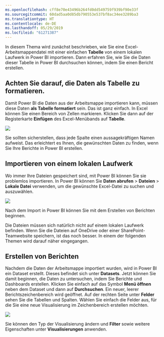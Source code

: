 ```yaml
---
ms.openlocfilehash: cff8e70e43496b264fd0dd549759f939bf90e33f
ms.sourcegitcommit: 60dad5aa0d85db790553e537bf8ac34ee3289ba3
ms.translationtype: HT
ms.contentlocale: de-DE
ms.lasthandoff: 05/29/2019
ms.locfileid: "61271387"
---
```

In diesem Thema wird zunächst beschrieben, wie Sie eine Excel-Arbeitsmappendatei mit einer einfachen **Tabelle** von einem lokalen Laufwerk in Power BI importieren. Dann erfahren Sie, wie Sie die Daten dieser Tabelle in Power BI durchsuchen können, indem Sie einen Bericht erstellen.

## <a name="make-sure-your-data-is-formatted-as-a-table"></a>Achten Sie darauf, die Daten als Tabelle zu formatieren.
Damit Power BI die Daten aus der Arbeitsmappe importieren kann, müssen diese Daten **als Tabelle formatiert** sein. Das ist ganz einfach. In Excel können Sie einen Bereich von Zellen markieren. Klicken Sie dann auf der Registerkarte **Einfügen** des Excel-Menübands auf **Tabelle**.

![](media/5-2-upload-excel/5-2_1.png)

Sie sollten sicherstellen, dass jede Spalte einen aussagekräftigen Namen aufweist. Das erleichtert es Ihnen, die gewünschten Daten zu finden, wenn Sie Ihre Berichte in Power BI erstellen.

## <a name="import-from-a-local-drive"></a>Importieren von einem lokalen Laufwerk
Wo immer Ihre Dateien gespeichert sind, mit Power BI können Sie sie problemlos importieren. In Power BI können Sie **Daten abrufen** > **Dateien** > **Lokale Datei** verwenden, um die gewünschte Excel-Datei zu suchen und auszuwählen.

![](media/5-2-upload-excel/5-2_2.png)

Nach dem Import in Power BI können Sie mit dem Erstellen von Berichten beginnen.

Die Dateien müssen sich natürlich nicht auf einem lokalen Laufwerk befinden. Wenn Sie die Dateien auf OneDrive oder einer SharePoint-Teamwebsite speichern, ist das noch besser. In einem der folgenden Themen wird darauf näher eingegangen.

## <a name="start-creating-reports"></a>Erstellen von Berichten
Nachdem die Daten der Arbeitsmappe importiert wurden, wird in Power BI ein Dataset erstellt. Dieses befindet sich unter **Datasets**. Jetzt können Sie damit beginnen, die Daten zu untersuchen, indem Sie Berichte und Dashboards erstellen. Klicken Sie einfach auf das Symbol **Menü öffnen** neben dem Dataset und dann auf **Durchsuchen**. Ein neuer, leerer Berichtszeichenbereich wird geöffnet. Auf der rechten Seite unter **Felder** sehen Sie die Tabellen und Spalten. Wählen Sie einfach die Felder aus, für die Sie eine neue Visualisierung im Zeichenbereich erstellen möchten.

![](media/5-2-upload-excel/5-2_3.png)

Sie können den Typ der Visualisierung ändern und **Filter** sowie weitere Eigenschaften unter **Visualisierungen** anwenden.

